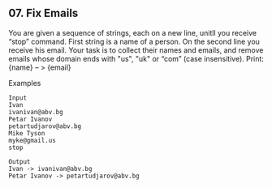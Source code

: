 ## 07. Fix Emails

You are given a sequence of strings, each on a new line, unitll you receive “stop” command. First string is a name of a person. On the second line you receive his email. Your task is to collect their names and emails, and remove emails whose domain ends with "us", "uk" or “com” (case insensitive). Print: {name} – > {email} 

Examples
```
Input	
Ivan
ivanivan@abv.bg
Petar Ivanov
petartudjarov@abv.bg
Mike Tyson
myke@gmail.us
stop	

Output
Ivan -> ivanivan@abv.bg
Petar Ivanov -> petartudjarov@abv.bg
```
